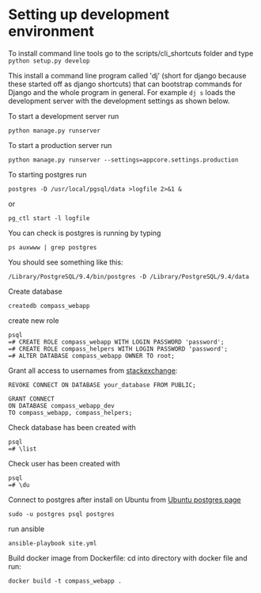 # Setting up development environment

To install command line tools go to the scripts/cli_shortcuts folder
and type `python setup.py develop`

This install a command line program called 'dj' (short for django because these
started off as django shortcuts) that can bootstrap commands for Django and the
whole program in general. For example `dj s` loads the development server with
the development settings as shown below.

To start a development server run

```
python manage.py runserver
```

To start a production server run
```
python manage.py runserver --settings=appcore.settings.production
```
To starting postgres run
```
postgres -D /usr/local/pgsql/data >logfile 2>&1 &
```
or
```
pg_ctl start -l logfile
```

You can check is postgres is running by typing 
```
ps auxwww | grep postgres
```
You should see something like this:
```
/Library/PostgreSQL/9.4/bin/postgres -D /Library/PostgreSQL/9.4/data
```
Create database
```
createdb compass_webapp
```
create new role
```
psql  
=# CREATE ROLE compass_webapp WITH LOGIN PASSWORD 'password';
=# CREATE ROLE compass_helpers WITH LOGIN PASSWORD 'password';
=# ALTER DATABASE compass_webapp OWNER TO root;
```
Grant all access to usernames from [stackexchange](http://dba.stackexchange.com/questions/33943/granting-access-to-all-tables-for-a-user):
```
REVOKE CONNECT ON DATABASE your_database FROM PUBLIC;

GRANT CONNECT
ON DATABASE compass_webapp_dev
TO compass_webapp, compass_helpers;
```
Check database has been created with
```
psql  
=# \list
```
Check user has been created with 
```
psql  
=# \du
```

Connect to postgres after install on Ubuntu
from [Ubuntu postgres page](https://help.ubuntu.com/community/PostgreSQL)
```
sudo -u postgres psql postgres
```

run ansible
```
ansible-playbook site.yml
```

Build docker image from Dockerfile:
cd into directory with docker file and run:
```
docker build -t compass_webapp .
```

